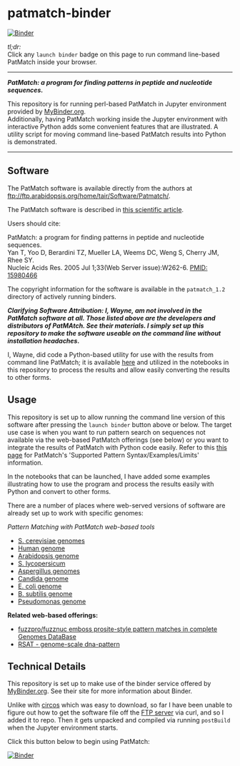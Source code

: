 # patmatch-binder

[![Binder](http://mybinder.org/badge.svg)](http://beta.mybinder.org/v2/gh/fomightez/patmatch-binder/master?filepath=index.ipynb)

*tl;dr:*  
Click any `launch binder` badge on this page to run command line-based PatMatch inside your browser.

------

***PatMatch: a program for finding patterns in peptide and nucleotide sequences.***

This repository is for running perl-based PatMatch in Jupyter environment provided by [MyBinder.org](https://mybinder.org/).  
Additionally, having PatMatch working inside the Jupyter environment with interactive Python adds some convenient features that are illustrated. A utility script for moving command line-based PatMatch results into Python is demonstrated.  

-------

Software
--------

The PatMatch software is available directly from the authors at <a href="ftp://ftp.arabidopsis.org/home/tair/Software/Patmatch/">ftp://ftp.arabidopsis.org/home/tair/Software/Patmatch/</a>.

The PatMatch software is described in [this scientific article](https://www.ncbi.nlm.nih.gov/pmc/articles/PMC1160129/).

Users should cite:

PatMatch: a program for finding patterns in peptide and nucleotide sequences.  
Yan T, Yoo D, Berardini TZ, Mueller LA, Weems DC, Weng S, Cherry JM, Rhee SY.  
Nucleic Acids Res. 2005 Jul 1;33(Web Server issue):W262-6. [PMID: 15980466](https://www.ncbi.nlm.nih.gov/pubmed/15980466)

The copyright information for the software is available in the `patmatch_1.2` directory of actively running binders.

***Clarifying Software Attribution: I, Wayne, am not involved in the PatMatch software at all. Those listed above are the developers and distributors of PatMAtch. See their materials. I simply set up this repository to make the software useable on the command line without installation headaches.***

I, Wayne, did code a Python-based utility for use with the results from command line PatMatch; it is available [here](https://github.com/fomightez/sequencework/tree/master/circos-utilities) and utilized in the notebooks in this repository to process the results and allow easily converting the results to other forms.

Usage
-----

This repository is set up to allow running the command line version of this software after pressing the `launch binder` button above or below. The target use case is when you want to run pattern search on sequences not available via the web-based PatMatch offerings (see below) or you want to integrate the results of PatMatch with Python code easily. Refer to this [this page](https://www.yeastgenome.org/nph-patmatch#examples) for PatMatch's 'Supported Pattern Syntax/Examples/Limits' information.

In the notebooks that can be launched, I have added some examples illustrating how to use the program and process the results easily with Python and convert to other forms.

There are a number of places where web-served versions of software are already set up to work with specific genomes:

*Pattern Matching with PatMatch web-based tools*

* [S. cerevisiae genomes](https://www.yeastgenome.org/nph-patmatch)
* [Human genome](https://humancyc.org/patmatch.shtml?organism=HUMAN)
* [Arabidopsis genome](http://www.arabidopsis.org/cgi-bin/patmatch/nph-patmatch.pl)
* [S. lycopersicum](http://solcyc.solgenomics.net/patmatch.shtml?organism=LYCO)
* [Aspergillus genomes](http://www.aspergillusgenome.org/cgi-bin/PATMATCH/nph-patmatch)
* [Candida genome](http://www.candidagenome.org/cgi-bin/PATMATCH/nph-patmatch)
* [E. coli genome](https://ecocyc.org/patmatch.shtml?organism=ECOLI)
* [B. subtilis genome](https://bsubcyc.org/patmatch.shtml?organism=BSUB)
* [Pseudomonas genome](http://www.pseudomonas.com:1555/patmatch.shtml?organism=PSEUDO)


**Related web-based offerings:**

* [fuzzpro/fuzznuc emboss prosite-style pattern matches in complete Genomes DataBase](http://www-archbac.u-psud.fr/genomics/patternMatch.html)
* [RSAT - genome-scale dna-pattern](http://rsat01.biologie.ens.fr/rsat/genome-scale-dna-pattern_form.cgi)


Technical Details
-----------------

This repository is set up to make use of the binder service offered by [MyBinder.org](https://mybinder.org/). See their site for more information about Binder.

Unlike with [circos](https://github.com/fomightez/circos-binder/blob/master/postBuild) which was easy to download, so far I have been unable to figure out how to get the software file off the [FTP server](ftp://ftp.arabidopsis.org/home/tair/Software/Patmatch/) via curl, and so I added it to repo. Then it gets unpacked and compiled via running `postBuild` when the Jupyter environment starts.

Click this button below to begin using PatMatch:

[![Binder](http://mybinder.org/badge.svg)](http://beta.mybinder.org/v2/gh/fomightez/patmatch-binder/master?filepath=index.ipynb)
